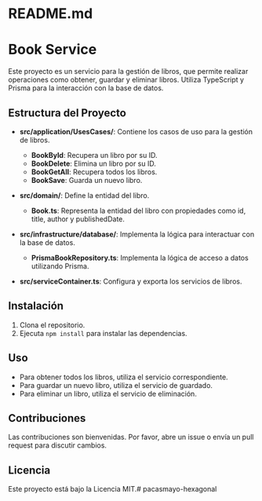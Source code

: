 # README.md

# Book Service

Este proyecto es un servicio para la gestión de libros, que permite realizar operaciones como obtener, guardar y eliminar libros. Utiliza TypeScript y Prisma para la interacción con la base de datos.

## Estructura del Proyecto

- **src/application/UsesCases/**: Contiene los casos de uso para la gestión de libros.
  - **BookById**: Recupera un libro por su ID.
  - **BookDelete**: Elimina un libro por su ID.
  - **BookGetAll**: Recupera todos los libros.
  - **BookSave**: Guarda un nuevo libro.

- **src/domain/**: Define la entidad del libro.
  - **Book.ts**: Representa la entidad del libro con propiedades como id, title, author y publishedDate.

- **src/infrastructure/database/**: Implementa la lógica para interactuar con la base de datos.
  - **PrismaBookRepository.ts**: Implementa la lógica de acceso a datos utilizando Prisma.

- **src/serviceContainer.ts**: Configura y exporta los servicios de libros.

## Instalación

1. Clona el repositorio.
2. Ejecuta `npm install` para instalar las dependencias.

## Uso

- Para obtener todos los libros, utiliza el servicio correspondiente.
- Para guardar un nuevo libro, utiliza el servicio de guardado.
- Para eliminar un libro, utiliza el servicio de eliminación.

## Contribuciones

Las contribuciones son bienvenidas. Por favor, abre un issue o envía un pull request para discutir cambios.

## Licencia

Este proyecto está bajo la Licencia MIT.# pacasmayo-hexagonal
